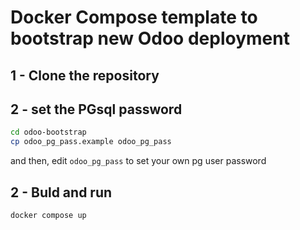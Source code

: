# Docker Compose template to bootstrap new Odoo deployment

## 1 - Clone the repository

## 2 - set the PGsql password

```bash
cd odoo-bootstrap
cp odoo_pg_pass.example odoo_pg_pass
```
and then, edit `odoo_pg_pass` to set your own pg user password

## 2 - Buld and run

```bash
docker compose up
```
